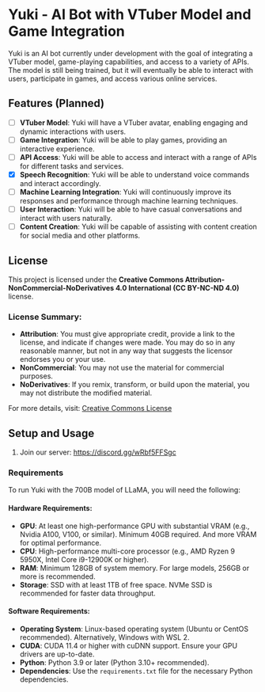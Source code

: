 # Yuki - AI Bot with VTuber Model and Game Integration

Yuki is an AI bot currently under development with the goal of integrating a VTuber model, game-playing capabilities, and access to a variety of APIs. The model is still being trained, but it will eventually be able to interact with users, participate in games, and access various online services.

## Features (Planned)

- [ ] **VTuber Model**: Yuki will have a VTuber avatar, enabling engaging and dynamic interactions with users.
- [ ] **Game Integration**: Yuki will be able to play games, providing an interactive experience.
- [ ] **API Access**: Yuki will be able to access and interact with a range of APIs for different tasks and services.
- [x] **Speech Recognition**: Yuki will be able to understand voice commands and interact accordingly.
- [ ] **Machine Learning Integration**: Yuki will continuously improve its responses and performance through machine learning techniques.
- [ ] **User Interaction**: Yuki will be able to have casual conversations and interact with users naturally.
- [ ] **Content Creation**: Yuki will be capable of assisting with content creation for social media and other platforms.

## License

This project is licensed under the **Creative Commons Attribution-NonCommercial-NoDerivatives 4.0 International (CC BY-NC-ND 4.0)** license. 

### License Summary:

- **Attribution**: You must give appropriate credit, provide a link to the license, and indicate if changes were made. You may do so in any reasonable manner, but not in any way that suggests the licensor endorses you or your use.
- **NonCommercial**: You may not use the material for commercial purposes.
- **NoDerivatives**: If you remix, transform, or build upon the material, you may not distribute the modified material.

For more details, visit: [Creative Commons License](https://creativecommons.org/licenses/by-nc-nd/4.0/)

## Setup and Usage

1. Join our server: https://discord.gg/wRbf5FFSgc

### Requirements

To run Yuki with the 700B model of LLaMA, you will need the following:

#### Hardware Requirements:
- **GPU**: At least one high-performance GPU with substantial VRAM (e.g., Nvidia A100, V100, or similar). Minimum 40GB required. And more VRAM for optimal performance.
- **CPU**: High-performance multi-core processor (e.g., AMD Ryzen 9 5950X, Intel Core i9-12900K or higher).
- **RAM**: Minimum 128GB of system memory. For large models, 256GB or more is recommended.
- **Storage**: SSD with at least 1TB of free space. NVMe SSD is recommended for faster data throughput.

#### Software Requirements:
- **Operating System**: Linux-based operating system (Ubuntu or CentOS recommended). Alternatively, Windows with WSL 2.
- **CUDA**: CUDA 11.4 or higher with cuDNN support. Ensure your GPU drivers are up-to-date.
- **Python**: Python 3.9 or later (Python 3.10+ recommended).
- **Dependencies**: Use the `requirements.txt` file for the necessary Python dependencies.
